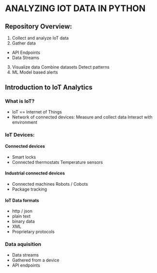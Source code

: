 
# ANALYZING IOT DATA IN PYTHON
## Repository Overview:
1. Collect and analyze IoT data 
2. Gather data
  - API Endpoints
  - Data Streams 
3. Visualize data Combine datasets Detect patterns
4. ML Model based alerts

## Introduction to IoT Analytics

### What is IoT?
- IoT == Internet of Things
- Network of connected devices: Measure and collect data Interact with environment

### IoT Devices:
#### Connected devices
- Smart locks
- Connected thermostats Temperature sensors


#### Industrial connected devices
- Connected machines Robots / Cobots
- Package tracking




#### IoT Data formats
- http / json
- plain text
- binary data
- XML
- Proprietary protocols

### Data aquisition
- Data streams 
- Gathered from a device 
- API endpoints

